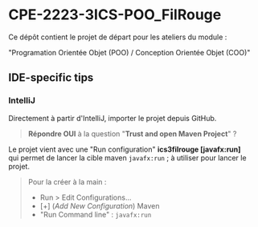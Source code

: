 # CPE-2223-3ICS-POO_FilRouge

Ce dépôt contient le projet de départ pour les ateliers du module :

"Programation Orientée Objet (POO) / Conception Orientée Objet (COO)"

## IDE-specific tips

### IntelliJ

Directement à partir d'IntelliJ, importer le projet depuis GitHub.  
> __Répondre OUI__ à la question "__Trust and open Maven Project__" ?


Le projet vient avec une "Run configuration" __ics3filrouge [javafx:run]__  
qui permet de lancer 
la cible maven `javafx:run` ; à utiliser pour lancer le projet.

> Pour la créer à la main :
>  * Run > Edit Configurations...
>  * [+] (_Add New Configuration_) Maven
>  * "Run Command line" : `javafx:run`